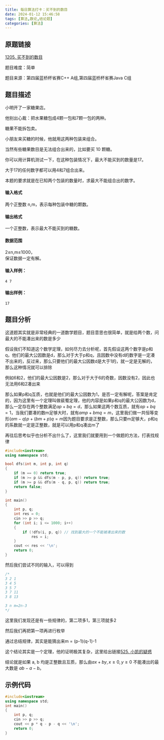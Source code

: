 ```yaml
---
title: 每日算法打卡：买不到的数目
date: 2024-01-12 15:46:58
tags: [算法,数论,结论题]
categories: [算法]
---
```


## 原题链接

[1205. 买不到的数目](https://www.acwing.com/problem/content/1207/)

题目难度：简单

题目来源：第四届蓝桥杯省赛C++ A组,第四届蓝桥杯省赛Java C组

## 题目描述

小明开了一家糖果店。

他别出心裁：把水果糖包成4颗一包和7颗一包的两种。

糖果不能拆包卖。

小朋友来买糖的时候，他就用这两种包装来组合。

当然有些糖果数目是无法组合出来的，比如要买 10 颗糖。

你可以用计算机测试一下，在这种包装情况下，最大不能买到的数量是17。

大于17的任何数字都可以用4和7组合出来。

本题的要求就是在已知两个包装的数量时，求最大不能组合出的数字。

#### 输入格式

两个正整数 n,m，表示每种包装中糖的颗数。

#### 输出格式

一个正整数，表示最大不能买到的糖数。

#### 数据范围

2≤n,m≤1000，  
保证数据一定有解。

#### 输入样例：

```
4 7 
```

#### 输出样例：

```
17 
```

## 题目分析

这道题其实就是非常经典的一道数学题目，题目意思也很简单，就是给两个数，问最大的不能凑出来的数是多少

假设我们不知道这个数学定理，如何尽力去分析呢，首先假设这两个数字是p和q，他们的最大公因数是d，那么对于大于p和q，且因数中没有d的数字是一定凑不出来的，反过来，那么只要他们的最大公因数d是大于1的，就一定是无解的，那么这种情况就可以排除

例如6和2，他们的最大公因数是2，那么对于大于6的奇数，因数没有2，因此也无法用6和2凑出来

那么如果p和q互质，也就是他们的最大公因数为1，是否一定有解呢，答案是肯定的，因为这里有一个定理叫做裴蜀定理，他的内容是如果p和q的最大公因数为d，那么一定存在两个整数满足$ap+bq=d$，那么如果这两个数互质，就有$ap+bq=1$，当我们要凑的数m足够大时，就有$amp+bmq=m$，这里我们做一共恒等变形$(am-q)p+(bm+p)q=m$因为题目要求是正整数，那么只要m足够大，p和q的系数就一定是正整数，就是可以用p和q凑出m了

再往后思考似乎也分析不出什么了，这里我们就要用到一个做题的方法，打表找规律

```cpp
#include<iostream>
using namespace std;

bool dfs(int m, int p, int q)
{
    if (m == 0) return true;
    if (m >= p && dfs(m - p, p, q)) return true;
    if (m >= p && dfs(m - q, p, q)) return true;
    return false;
}

int main()
{
    int p, q;
    int res = 0;
    cin >> p >> q;
    for (int i; i <= 1000; i++)
    {
        if (!dfs(i, p, q)) // 找到最大的一个不能被凑出来的数
            res = i;
    }
    cout << res << '\n';
    return 0;
}
```

然后我们尝试不同的输入，可以得到

```cpp
/*
3 2 1
3 4 5
3 5 7
3 7 11
3 8 13

3 n m=2n-3
*/
```

这里我们发现还是有一些规律的，第二项多1，第三项就多2

然后我们再把第一项再进行枚举

通过总结规律，其实是能猜出来m = (p-1)(q-1)-1

这个结论其实是一个定理，他的证明极其复杂，这里给出链接[525. 小凯的疑惑](https://www.acwing.com/solution/content/3165/)

结论就是如果 a, b 均是正整数且互质，那么由$ax + by, x \ge 0, y \ge 0$ 不能凑出的最大数是 $ab - a - b$。

## 示例代码

```cpp
#include<iostream>
using namespace std;
int main()
{
    int p, q;
    cin >> p >> q;
    cout << p * q - p - q << '\n';
    return 0;
}
```

